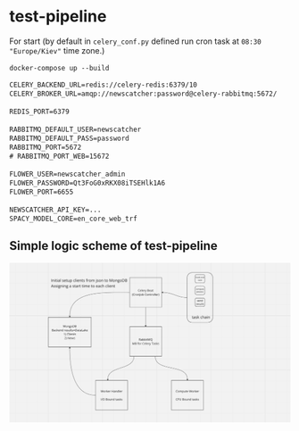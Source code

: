 # test-pipeline
For start (by default in ```celery_conf.py``` defined run cron task at ```08:30 "Europe/Kiev"``` time zone.)
```shell
docker-compose up --build
```
```.env
CELERY_BACKEND_URL=redis://celery-redis:6379/10
CELERY_BROKER_URL=amqp://newscatcher:password@celery-rabbitmq:5672/

REDIS_PORT=6379

RABBITMQ_DEFAULT_USER=newscatcher
RABBITMQ_DEFAULT_PASS=password
RABBITMQ_PORT=5672
# RABBITMQ_PORT_WEB=15672

FLOWER_USER=newscatcher_admin
FLOWER_PASSWORD=Qt3FoG0xRKX08iTSEHlk1A6
FLOWER_PORT=6655

NEWSCATCHER_API_KEY=...
SPACY_MODEL_CORE=en_core_web_trf
```
## Simple logic scheme of test-pipeline
![scheme](images/scheme.png)
